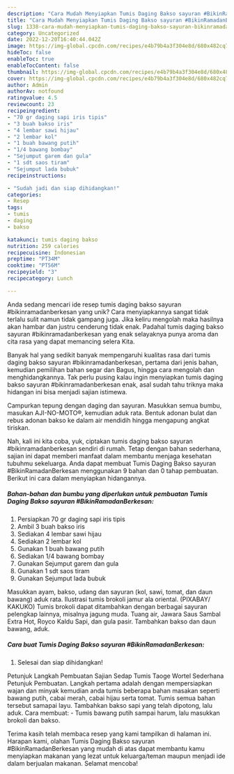 ```yaml
---
description: "Cara Mudah Menyiapkan Tumis Daging Bakso sayuran #BikinRamadanBerkesan yang Lezat"
title: "Cara Mudah Menyiapkan Tumis Daging Bakso sayuran #BikinRamadanBerkesan yang Lezat"
slug: 1338-cara-mudah-menyiapkan-tumis-daging-bakso-sayuran-bikinramadanberkesan-yang-lezat
category: Uncategorized
date: 2022-12-20T16:40:44.042Z
image: https://img-global.cpcdn.com/recipes/e4b79b4a3f304e8d/680x482cq70/tumis-daging-bakso-sayuran-bikinramadanberkesan-foto-resep-utama.jpg
hideToc: false
enableToc: true
enableTocContent: false
thumbnail: https://img-global.cpcdn.com/recipes/e4b79b4a3f304e8d/680x482cq70/tumis-daging-bakso-sayuran-bikinramadanberkesan-foto-resep-utama.jpg
cover: https://img-global.cpcdn.com/recipes/e4b79b4a3f304e8d/680x482cq70/tumis-daging-bakso-sayuran-bikinramadanberkesan-foto-resep-utama.jpg
author: Admin
authorAv: notfound
ratingvalue: 4.5
reviewcount: 23
recipeingredient:
- "70 gr daging sapi iris tipis"
- "3 buah bakso iris"
- "4 lembar sawi hijau"
- "2 lembar kol"
- "1 buah bawang putih"
- "1/4 bawang bombay"
- "Sejumput garem dan gula"
- "1 sdt saos tiram"
- "Sejumput lada bubuk"
recipeinstructions:

- "Sudah jadi dan siap dihidangkan!"
categories:
- Resep
tags:
- tumis
- daging
- bakso

katakunci: tumis daging bakso 
nutrition: 259 calories
recipecuisine: Indonesian
preptime: "PT34M"
cooktime: "PT56M"
recipeyield: "3"
recipecategory: Lunch

---
```





Anda sedang mencari ide resep tumis daging bakso sayuran #bikinramadanberkesan yang unik? Cara menyiapkannya sangat tidak terlalu sulit namun tidak gampang juga. Jika keliru mengolah maka hasilnya akan hambar dan justru cenderung tidak enak. Padahal tumis daging bakso sayuran #bikinramadanberkesan yang enak selayaknya punya aroma dan cita rasa yang dapat memancing selera Kita.





Banyak hal yang sedikit banyak mempengaruhi kualitas rasa dari tumis daging bakso sayuran #bikinramadanberkesan, pertama dari jenis bahan, kemudian pemilihan bahan segar dan Bagus, hingga cara mengolah dan menghidangkannya. Tak perlu pusing kalau ingin menyiapkan tumis daging bakso sayuran #bikinramadanberkesan enak,      asal sudah tahu triknya maka hidangan ini bisa menjadi sajian istimewa.














Campurkan tepung dengan daging dan sayuran. Masukkan semua bumbu, masukan AJI-NO-MOTO®, kemudian aduk rata. Bentuk adonan bulat dan rebus adonan bakso ke dalam air mendidih hingga mengapung angkat tiriskan.






Nah, kali ini kita coba, yuk, ciptakan tumis daging bakso sayuran #bikinramadanberkesan sendiri di rumah. Tetap dengan bahan sederhana, sajian ini dapat memberi manfaat dalam membantu menjaga kesehatan tubuhmu sekeluarga. Anda dapat membuat Tumis Daging Bakso sayuran #BikinRamadanBerkesan menggunakan 9 bahan dan 0 tahap pembuatan. Berikut ini cara dalam menyiapkan hidangannya.

<!--inarticleads1-->

##### Bahan-bahan dan bumbu yang diperlukan untuk pembuatan Tumis Daging Bakso sayuran #BikinRamadanBerkesan:

1. Persiapkan 70 gr daging sapi iris tipis
1. Ambil 3 buah bakso iris
1. Sediakan 4 lembar sawi hijau
1. Sediakan 2 lembar kol
1. Gunakan 1 buah bawang putih
1. Sediakan 1/4 bawang bombay
1. Gunakan Sejumput garem dan gula
1. Gunakan 1 sdt saos tiram
1. Gunakan Sejumput lada bubuk


Masukkan ayam, bakso, udang dan sayuran (kol, sawi, tomat, dan daun bawang) aduk rata. Ilustrasi tumis brokoli jamur ala oriental. (PIXABAY/ KAKUKO) Tumis brokoli dapat ditambahkan dengan berbagai sayuran pelengkap lainnya, misalnya jagung muda. Tuang air, Jawara Saus Sambal Extra Hot, Royco Kaldu Sapi, dan gula pasir. Tambahkan bakso dan daun bawang, aduk. 

<!--inarticleads2-->

##### Cara buat Tumis Daging Bakso sayuran #BikinRamadanBerkesan:


1. Selesai dan siap dihidangkan!

Petunjuk Langkah Pembuatan Sajian Sedap Tumis Taoge Wortel Sederhana Petunjuk Pembuatan. Langkah pertama adalah dengan mempersiapkan wajan dan minyak kemudian anda tumis beberapa bahan masakan seperti bawang putih, cabai merah, cabai hijau serta tomat. Tumis semua bahan tersebut samapai layu. Tambahkan bakso sapi yang telah dipotong, lalu aduk. Cara membuat: - Tumis bawang putih sampai harum, lalu masukkan brokoli dan bakso. 

Terima kasih telah membaca resep yang kami tampilkan di halaman ini. Harapan kami, olahan Tumis Daging Bakso sayuran #BikinRamadanBerkesan yang mudah di atas dapat membantu kamu menyiapkan makanan yang lezat untuk keluarga/teman maupun menjadi ide dalam berjualan makanan. Selamat mencoba!
